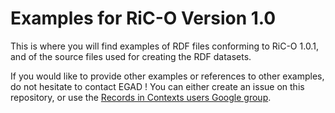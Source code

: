 # Examples for RiC-O Version 1.0

This is where you will find examples of RDF files conforming to RiC-O 1.0.1, and of the source files used for creating the RDF datasets.

If you would like to provide other examples or references to other examples, do not hesitate to contact EGAD ! You can either create an issue on this repository, or use the [Records in Contexts users Google group](https://groups.google.com/g/Records_in_Contexts_users).
 
